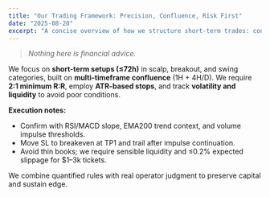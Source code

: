 ```yaml
---
title: "Our Trading Framework: Precision, Confluence, Risk First"
date: "2025-08-20"
excerpt: "A concise overview of how we structure short-term trades: confluence-driven entries, ATR stops, and disciplined exit logic."
---
```


> *Nothing here is financial advice.*

We focus on **short-term setups (≤72h)** in scalp, breakout, and swing categories, built on **multi-timeframe confluence** (1H + 4H/D). We require **2:1 minimum R:R**, employ **ATR-based stops**, and track **volatility and liquidity** to avoid poor conditions.

**Execution notes:**
- Confirm with RSI/MACD slope, EMA200 trend context, and volume impulse thresholds.
- Move SL to breakeven at TP1 and trail after impulse continuation.
- Avoid thin books; we require sensible liquidity and ≤0.2% expected slippage for $1–3k tickets.

We combine quantified rules with real operator judgment to preserve capital and sustain edge.
